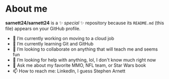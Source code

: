 # About me


**sarnett24/sarnett24** is a ✨ _special_ ✨ repository because its `README.md` (this file) appears on your GitHub profile.



- 🔭 I’m currently working on moving to a cloud job
- 🌱 I’m currently learning Git and GitHub
- 👯 I’m looking to collaborate on anything that will teach me and seems fun
- 🤔 I’m looking for help with anything, lol, I don't know much right now
- 💬 Ask me about my favorite MMO, NFL team, or Star Wars book
- 📫 How to reach me: LinkedIn, I guess Stephen Arnett

